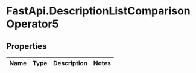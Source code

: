 # FastApi.DescriptionListComparisonOperator5

## Properties
Name | Type | Description | Notes
------------ | ------------- | ------------- | -------------

